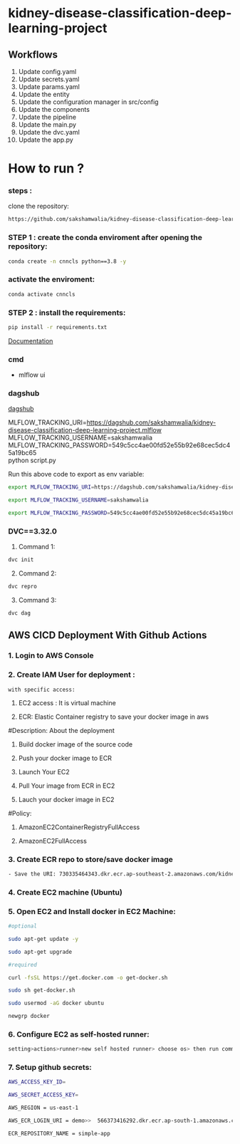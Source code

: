 # kidney-disease-classification-deep-learning-project

## Workflows

1. Update config.yaml
2. Update secrets.yaml
3. Update params.yaml
4. Update the entity
5. Update the configuration manager in src/config
6. Update the components
7. Update the pipeline
8. Update the main.py
9. Update the dvc.yaml
10. Update the app.py

# How to run ?

### steps :

clone the repository:

```bash
https://github.com/sakshamwalia/kidney-disease-classification-deep-learning-project.git
```

### STEP 1 : create the conda enviroment after opening the repository:

```bash
conda create -n cnncls python==3.8 -y
```

### activate the enviroment:
```bash
conda activate cnncls
```

### STEP 2 : install the requirements:
```bash
pip install -r requirements.txt
```

[Documentation](https://mlflow.org/docs/latest/index.html)

### cmd
- mlflow ui

### dagshub
[dagshub](https://dagshub.com)

MLFLOW_TRACKING_URI=https://dagshub.com/sakshamwalia/kidney-disease-classification-deep-learning-project.mlflow \
MLFLOW_TRACKING_USERNAME=sakshamwalia \
MLFLOW_TRACKING_PASSWORD=549c5cc4ae00fd52e55b92e68cec5dc45a19bc65 \
python script.py

Run this above code to export as env variable:

```bash
export MLFLOW_TRACKING_URI=https://dagshub.com/sakshamwalia/kidney-disease-classification-deep-learning-project.mlflow

export MLFLOW_TRACKING_USERNAME=sakshamwalia

export MLFLOW_TRACKING_PASSWORD=549c5cc4ae00fd52e55b92e68cec5dc45a19bc65
```

### DVC==3.32.0
1. Command 1:
```bash
dvc init
```
2. Command 2:
```bash
dvc repro
```
3. Command 3:
```bash
dvc dag
```

## AWS CICD Deployment With Github Actions

### 1. Login to AWS Console

### 2. Create IAM User for deployment :

    with specific access:

1. EC2 access : It is virtual machine

2. ECR: Elastic Container registry to save your docker image in aws


#Description: About the deployment

1. Build docker image of the source code

2. Push your docker image to ECR

3. Launch Your EC2 

4. Pull Your image from ECR in EC2

5. Lauch your docker image in EC2

#Policy:

1. AmazonEC2ContainerRegistryFullAccess

2. AmazonEC2FullAccess

### 3. Create ECR repo to store/save docker image
```bash
- Save the URI: 730335464343.dkr.ecr.ap-southeast-2.amazonaws.com/kidney
```

### 4. Create EC2 machine (Ubuntu)

### 5. Open EC2 and Install docker in EC2 Machine:
```bash
#optional

sudo apt-get update -y

sudo apt-get upgrade

#required

curl -fsSL https://get.docker.com -o get-docker.sh

sudo sh get-docker.sh

sudo usermod -aG docker ubuntu

newgrp docker
```

### 6. Configure EC2 as self-hosted runner:
```bash
setting>actions>runner>new self hosted runner> choose os> then run command one by one
```

### 7. Setup github secrets:
```bash
AWS_ACCESS_KEY_ID=

AWS_SECRET_ACCESS_KEY=

AWS_REGION = us-east-1

AWS_ECR_LOGIN_URI = demo>>  566373416292.dkr.ecr.ap-south-1.amazonaws.com

ECR_REPOSITORY_NAME = simple-app
```

